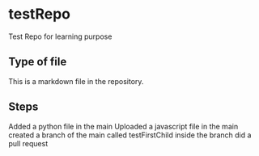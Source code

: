 # testRepo
Test Repo for learning purpose

## Type of file
This is a markdown file in the repository.

## Steps
Added a python file in the main
Uploaded a javascript file in the main 
created a branch of the main called testFirstChild
inside the branch did a pull request 
